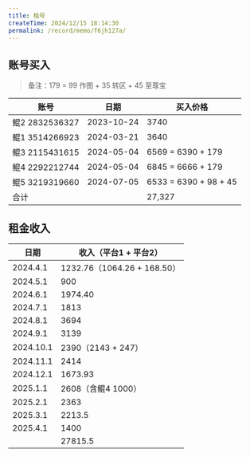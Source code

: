 ```yaml
---
title: 租号
createTime: 2024/12/15 18:14:30
permalink: /record/memo/f6jh127a/
---
```


## 账号买入
> 备注：179  =  99 作图 + 35 转区 + 45 至尊宝

| 账号             | 日期       | 买入价格              |
| ---------------- | ---------- | --------------------- |
| 鲲2   2832536327 | 2023-10-24 | 3740                  |
| 鲲1   3514266923 | 2024-03-21 | 3640                  |
| 鲲3   2115431615 | 2024-05-04 | 6569 = 6390 + 179     |
| 鲲4   2292212744 | 2024-05-04 | 6845 = 6666 + 179     |
| 鲲5   3219319660 | 2024-07-05 | 6533 = 6390 + 98 + 45 |
| 合计             |            | 27,327                |



## 租金收入

| 日期      | 收入（平台1 + 平台2）       |
| --------- | --------------------------- |
| 2024.4.1  | 1232.76（1064.26 + 168.50） |
| 2024.5.1  | 900                         |
| 2024.6.1  | 1974.40                     |
| 2024.7.1  | 1813                        |
| 2024.8.1  | 3694                        |
| 2024.9.1  | 3139                        |
| 2024.10.1 | 2390（2143 + 247）          |
| 2024.11.1 | 2414                        |
| 2024.12.1 | 1673.93                     |
| 2025.1.1  | 2608（含鲲4 1000）          |
| 2025.2.1  | 2363                        |
| 2025.3.1  | 2213.5                      |
| 2025.4.1  | 1400                        |
|           | 27815.5                     |

